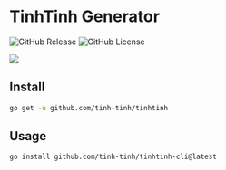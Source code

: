 # TinhTinh Generator

<div>
<img alt="GitHub Release" src="https://img.shields.io/github/v/release/tinh-tinh/tinhtinh-cli">
<img alt="GitHub License" src="https://img.shields.io/github/license/tinh-tinh/tinhtinh-cli">
</div>

![](https://avatars.githubusercontent.com/u/178628733?s=400&u=2a8230486a43595a03a6f9f204e54a0046ce0cc4&v=4)

## Install

```bash
go get -u github.com/tinh-tinh/tinhtinh
```

## Usage

```
go install github.com/tinh-tinh/tinhtinh-cli@latest
```
